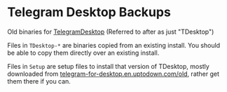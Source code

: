 # Telegram Desktop Backups
Old binaries for [TelegramDesktop](https://github.com/telegramdesktop/tdesktop) (Referred to after as just "TDesktop")

Files in `TDesktop-*` are binaries copied from an existing install. You should be able to copy them directly over an existing install.

Files in `Setup` are setup files to install that version of TDesktop, mostly downloaded from [telegram-for-desktop.en.uptodown.com/old](http://telegram-for-desktop.en.uptodown.com/old), rather get them there if you can.